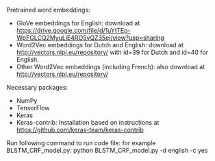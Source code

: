 Pretrained word embeddings:
- GloVe embeddings for English: download at https://drive.google.com/file/d/1uYtTEp-WpFGLCQ2MyuLiE4RO5vQZ35ej/view?usp=sharing
- Word2Vec embeddings for Dutch and English: download at http://vectors.nlpl.eu/repository/ with id=39 for Dutch and id=40 for English.
- Other Word2Vec embeddings (including French): also download at http://vectors.nlpl.eu/repository/

Necessary packages:
- NumPy
- TensorFlow
- Keras
- Keras-contrib: Installation based on instructions at https://github.com/keras-team/keras-contrib

Run following command to run code file: for example BLSTM_CRF_model.py:  python BLSTM_CRF_model.py -d english -c yes
